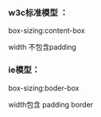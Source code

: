 ### w3c标准模型 ：
box-sizing:content-box 

 width 不包含padding

### ie模型：
 box-sizing:boder-box 
 
 width包含 padding border